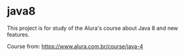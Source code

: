 # java8
This project is for study of the Alura's course about Java 8 and new features. 

Course from: https://www.alura.com.br/course/java-4

